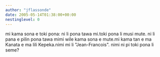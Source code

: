 ```yaml
---
author: "jflassonde"
date: 2005-05-14T01:38:00+00:00
nestinglevel: 0
---
```

mi kama sona e toki pona: ni li pona tawa mi.toki pona li musi mute. ni li pana e pilin pona tawa mimi wile kama sona e mute.mi kama tan e ma Kanata e ma lili Kepeka.nimi mi li "Jean-Francois". nimi ni pi toki pona li seme?